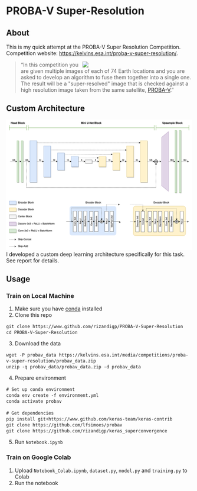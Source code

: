 # PROBA-V Super-Resolution
## About
This is my quick attempt at the PROBA-V Super Resolution Competition. Competition website: https://kelvins.esa.int/proba-v-super-resolution/.

<a href="https://kelvins.esa.int/proba-v-super-resolution/">
<img align=right width="297" src="https://upload.wikimedia.org/wikipedia/en/7/7b/Proba-V_satellite.jpg"></a>

> “In this competition you are given multiple images of each of 74 Earth locations and you are asked to develop an algorithm to fuse them together into a single one. The result will be a "super-resolved" image that is checked against a high resolution image taken from the same satellite, [PROBA-V](https://en.wikipedia.org/wiki/PROBA-V).”

## Custom Architecture
![architecture](images/architecture.png)
I developed a custom deep learning architecture specifically for this task. See report for details.

## Usage
### Train on Local Machine
1. Make sure you have [conda](https://www.anaconda.com) installed
2. Clone this repo
```
git clone https://www.github.com/rizandigp/PROBA-V-Super-Resolution
cd PROBA-V-Super-Resolution
```
3. Download the data
```
wget -P probav_data https://kelvins.esa.int/media/competitions/proba-v-super-resolution/probav_data.zip
unzip -q probav_data/probav_data.zip -d probav_data
```
4. Prepare environment
```
# Set up conda environment
conda env create -f environment.yml
conda activate probav

# Get dependencies
pip install git+https://www.github.com/keras-team/keras-contrib
git clone https://github.com/lfsimoes/probav
git clone https://github.com/rizandigp/keras_superconvergence
```
5. Run `Notebook.ipynb`

### Train on Google Colab
1. Upload `Notebook_Colab.ipynb`, `dataset.py`, `model.py` and `training.py` to Colab
2. Run the notebook
